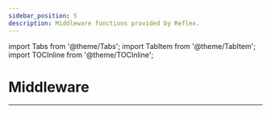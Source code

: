 ```yaml
---
sidebar_position: 5
description: Middleware functions provided by Reflex.
---
```


import Tabs from '@theme/Tabs';
import TabItem from '@theme/TabItem';
import TOCInline from '@theme/TOCInline';

# Middleware

<TOCInline toc={toc} />

---
